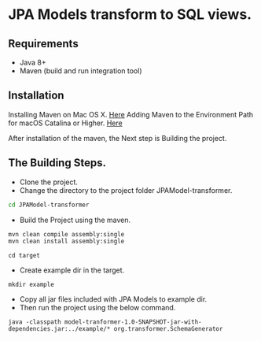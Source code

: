 # JPA Models transform to SQL views.




## Requirements

- Java 8+
- Maven (build and run integration tool)
## Installation

Installing Maven on Mac OS X. [Here](https://www.baeldung.com/install-maven-on-windows-linux-mac#installing-maven-on-mac-os-x) 
Adding Maven to the Environment Path for macOS Catalina or Higher. [Here](https://www.baeldung.com/install-maven-on-windows-linux-mac#2-adding-maven-to-the-environment-path-for-macos-catalina-or-higher) 

After installation of the maven, the Next step is Building the project.

## The Building Steps. 


- Clone the project.
- Change the directory to the project folder JPAModel-transformer.

```sh
cd JPAModel-transformer
```
- Build the Project using the maven.
 
```sh
mvn clean compile assembly:single
mvn clean install assembly:single  
```


 
```
cd target
```
- Create example dir in the target.

```
mkdir example
```

- Copy all jar files included with JPA Models to example dir.
- Then run the project using the below command. 
```
java -classpath model-tranformer-1.0-SNAPSHOT-jar-with-dependencies.jar:../example/* org.transformer.SchemaGenerator
```
